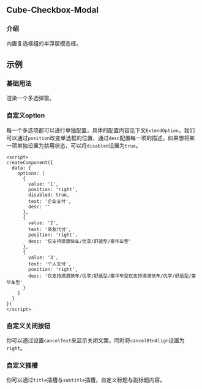 ## Cube-Checkbox-Modal

<card>

### 介绍

内置复选框组的半浮层模态框。

</card>

## 示例

<card>

### 基础用法

渲染一个多选弹窗。

<!-- @example: checkbox-modal-default -->

</card>

<card>

### 自定义option

每一个多选项都可以进行单独配置，具体的配置内容见下文`ExtendOption`。我们可以通过`position`改变单选框的位置，通过`desc`配置每一项的描述。如果想将某一项单独设置为禁用状态，可以将`disabled`设置为`true`。

```vue
<script>
createComponent({
  data: {
    options: [
      {
        value: '1',
        position: 'right',
        disabled: true,
        text: '企业支付',
        desc: ''
      },
      {
        value: '2',
        text: '亲友代付',
        position: 'right',
        desc: '仅支持滴滴快车/优享/舒适型/豪华车型'
      },
      {
        value: '3',
        text: '个人支付',
        position: 'right',
        desc: '仅支持滴滴快车/优享/舒适型/豪华车型仅支持滴滴快车/优享/舒适型/豪华车型'
      }
    ]
  }
})
</script>
```

</card>

<card>

### 自定义关闭按钮

你可以通过设置`cancelText`来显示关闭文案，同时将`cancelBtnAlign`设置为`right`。

<!-- @example: checkbox-modal-cancel-btn -> template no-wrap -->

</card>

<card>

### 自定义插槽

你可以通过`title`插槽与`subtitle`插槽，自定义标题与副标题内容。

<!-- @example: checkbox-modal-slots -> template no-wrap -->
<!-- @example: checkbox-modal-slots -> style -->

</card>
